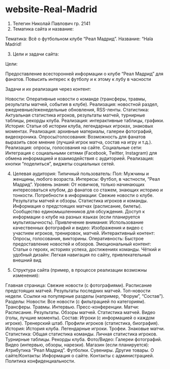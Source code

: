 # website-Real-Madrid
1. Телегин Николай Павлович гр. 2141
2. Тематика сайта и название:

Тематика: Всё о футбольном клубе “Реал Мадрид”.
Название:
“Hala Madrid!

3. Цели и задачи сайта:

Цели:

Предоставление всесторонней информации о клубе “Реал Мадрид” для фанатов.
Повысить интерес к футболу и к этому к лубу в часности 

Задачи и их реализация через контент:

Новости: Оперативные новости о команде (трансферы, травмы, результаты матчей, события в клубе). Реализация: новостной раздел, ежедневные/еженедельные обновления, RSS-ленты.
Статистика: Актуальная статистика игроков, результаты матчей, турнирные таблицы, рекорды клуба. Реализация: интерактивные таблицы, графики.
История: Статьи об истории клуба, легендарных игроках, знаковых моментах. Реализация: архивные материалы, галереи фотографий, видеохроника.
Опросы/голосования: Возможность для фанатов выразить свое мнение (лучший игрок матча, состав на игру и т.д.). Реализация: опросы, голосования на сайте.
Социальные сети: Интеграция с социальными сетями (Facebook, Twitter, Instagram) для обмена информацией и взаимодействия с аудиторией. Реализация: кнопки “поделиться”, виджеты социальных сетей.

4. Целевая аудитория:
Типичный пользователь:
Пол: Мужчины и женщины, любого возраста.
Интересы: Футбол, в частности, “Реал Мадрид”.
Уровень знания: От новичков, только начинающих интересоваться клубом, до фанатов со стажем, знающих историю и тонкости.
Потребности в информации:
Свежие новости о клубе.
Результаты матчей и обзоры.
Статистика игроков и команды.
Информация о предстоящих матчах (расписание, билеты).
Сообщество единомышленников для обсуждения.
Доступ к информации о клубе на разных языках (если планируется мультиязычность).
Привлечение внимания:
Использование качественных фотографий и видео: Изображения и видео с участием игроков, тренировок, матчей.
Интерактивный контент: Опросы, голосования, викторины.
Оперативность: Быстрое предоставление новостей и обзоров.
Эмоциональный контент: Статьи о героях, историях успеха, достижениях команды.
Чёткий и удобный дизайн: Легкая навигация по сайту, привлекательный внешний вид

5. Структура сайта (пример, в процессе реализации возможны изменения):

Главная страница:
Свежие новости (с фотографиями).
Расписание предстоящих матчей.
Результаты последних матчей.
Топ-новости недели.
Ссылки на популярные разделы (например, “Форум”, “Состав”).
Разделы:
Новости:
Все новости (с фильтрацией по категориям).
Трансферы.
Травмы.
Интервью.
Пресс-конференции.
Матчи:
Расписание.
Результаты.
Обзоры матчей.
Статистика матчей.
Видео (голы, лучшие моменты).
Состав:
Игроки (с информацией о каждом игроке).
Тренерский штаб.
Профили игроков (статистика, биография).
История:
История клуба.
Легендарные игроки.
Трофеи.
Знаковые матчи.
Статистика:
Общая статистика команды.
Личная статистика игроков.
Турнирные таблицы.
Рекорды клуба.
Фото/Видео:
Галереи фотографий.
Видео (интервью, обзоры, нарезки).
Магазин (если планируется):
Атрибутика “Реал Мадрид”.
Футболки.
Сувениры.
Другие товары.
О сайте/Контакты:
Информация о сайте.
Контакты с администрацией.
Политика конфиденциальности.

